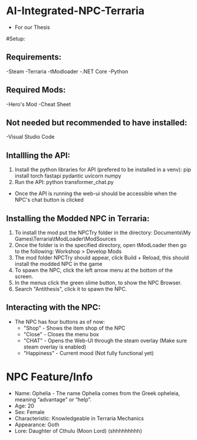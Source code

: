 # AI-Integrated-NPC-Terraria
* For our Thesis

#Setup:

## Requirements:
-Steam
-Terraria
-tModloader
-.NET Core
-Python

## Required Mods:
-Hero's Mod
-Cheat Sheet

## Not needed but recommended to have installed:
-Visual Studio Code


## Intallling the API:
1. Install the python libraries for API (prefered to be installed in a venv): 
	pip install torch fastapi pydantic uvicorn numpy
2. Run the API:
	python transformer_chat.py

- Once the API is running the web-ui should be accessible when the NPC's chat button is clicked

## Installing the Modded NPC in Terraria:
1. To install the mod put the NPCTry folder in the directory:
	Documents\My Games\Terraria\tModLoader\ModSources
2. Once the folder is in the specified directory, open tModLoader then go to the following:
	Workshop > Develop Mods
3. The mod folder NPCTry should appear, click Build + Reload, this should install the modded NPC in the game
4. To spawn the NPC, click the left arrow menu at the bottom of the screen.
5. In the menus click the green slime button,  to show the NPC Browser.
6. Search "Antithesis", click it to spawn the NPC.

## Interacting with the NPC:
- The NPC has four buttons as of now: 
	- "Shop" - Shows the item shop of the NPC
	- "Close" - Closes the menu box
	- "CHAT" - Opens the Web-UI through the steam overlay (Make sure steam overlay is enabled)
	- "Happiness" - Current mood (Not fully functional yet)



# NPC Feature/Info
* Name: Ophelia - The name Ophelia comes from the Greek opheleia, meaning “advantage” or “help”.
* Age: 20
* Sex: Female
* Characteristic: Knowledgeable in Terraria Mechanics
* Appearance: Goth
* Lore: Daughter of Cthulu (Moon Lord) (shhhhhhhhh)
